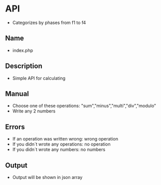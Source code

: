 # API
* Categorizes by phases from f1 to f4
## Name
* index.php
## Description
* Simple API for calculating
## Manual
* Choose one of these operations: "sum","minus","multi","div","modulo"
* Write any 2 numbers
## Errors
* If an operation was written wrong: wrong operation
* If you didn´t wrote any operations: no operation
* If you didn´t wrote any numbers: no numbers
## Output
* Output will be shown in json array
